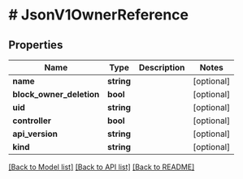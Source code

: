 # # JsonV1OwnerReference

## Properties

Name | Type | Description | Notes
------------ | ------------- | ------------- | -------------
**name** | **string** |  | [optional]
**block_owner_deletion** | **bool** |  | [optional]
**uid** | **string** |  | [optional]
**controller** | **bool** |  | [optional]
**api_version** | **string** |  | [optional]
**kind** | **string** |  | [optional]

[[Back to Model list]](../../README.md#models) [[Back to API list]](../../README.md#endpoints) [[Back to README]](../../README.md)
